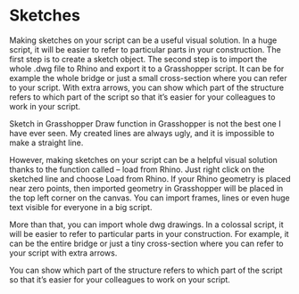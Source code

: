 # Sketches

Making sketches on your script can be a useful visual solution. In a huge script, it will be easier to refer to particular parts in your construction. The first step is to create a sketch object. The second step is to import the whole .dwg file to Rhino and export it to a Grasshopper script. It can be for example the whole bridge or just a small cross-section where you can refer to your script. With extra arrows, you can show which part of the structure refers to which part of the script so that it’s easier for your colleagues to work in your script.



Sketch in Grasshopper
Draw function in Grasshopper is not the best one I have ever seen. My created lines are always ugly, and it is impossible to make a straight line.

However, making sketches on your script can be a helpful visual solution thanks to the function called – load from Rhino. Just right click on the sketched line and choose Load from Rhino. If your Rhino geometry is placed near zero points, then imported geometry in Grasshopper will be placed in the top left corner on the canvas. You can import frames, lines or even huge text visible for everyone in a big script.

More than that, you can import whole dwg drawings. In a colossal script, it will be easier to refer to particular parts in your construction. For example, it can be the entire bridge or just a tiny cross-section where you can refer to your script with extra arrows.

You can show which part of the structure refers to which part of the script so that it’s easier for your colleagues to work on your script.